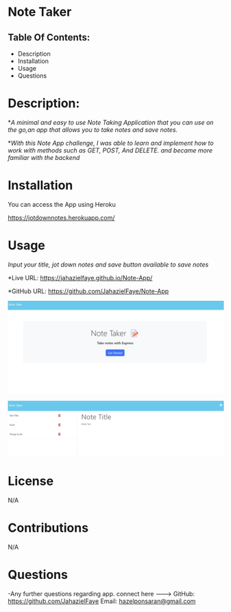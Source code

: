 # Note Taker 

## Table Of Contents:

* Description
* Installation
* Usage
* Questions

# Description:
**A minimal and easy to use Note Taking Application that you can use on the go,an app that allows you to take notes and save notes.*

**With this Note App challenge, I was able to learn and implement how to work with methods such as GET, POST, And DELETE. and became more familiar with the backend*

# Installation
You can access the App using Heroku

https://jotdownnotes.herokuapp.com/

# Usage
*Input your title, jot down notes and save button available to save notes*

 *Live URL: https://jahazielfaye.github.io/Note-App/

 *GitHub URL: https://github.com/JahazielFaye/Note-App

![Screenshot Usage](./Develop/public/assets/Landing-page.png)

![Screenshot Usage](./Develop/public/assets/Test.png)


# License
N/A

# Contributions
N/A

# Questions

-Any further questions regarding app. 
connect here --->
GitHub: https://github.com/JahazielFaye
Email: hazelponsaran@gmail.com

